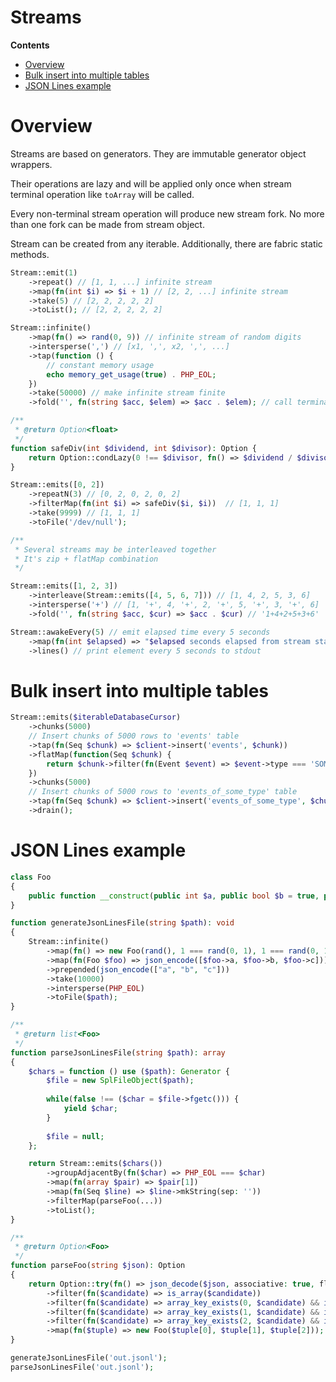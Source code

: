 # Streams
**Contents**
- [Overview](#Overview)
- [Bulk insert into multiple tables](#Bulk-insert-into-multiple-tables)
- [JSON Lines example](#JSON-Lines-example)

# Overview

Streams are based on generators. They are immutable generator object
wrappers.

Their operations are lazy and will be applied only once when stream
terminal operation like `toArray` will be called.

Every non-terminal stream operation will produce new stream fork. No
more than one fork can be made from stream object.

Stream can be created from any iterable. Additionally, there are fabric
static methods.

``` php
Stream::emit(1)
    ->repeat() // [1, 1, ...] infinite stream
    ->map(fn(int $i) => $i + 1) // [2, 2, ...] infinite stream
    ->take(5) // [2, 2, 2, 2, 2]
    ->toList(); // [2, 2, 2, 2, 2]
```

``` php
Stream::infinite() 
    ->map(fn() => rand(0, 9)) // infinite stream of random digits
    ->intersperse(',') // [x1, ',', x2, ',', ...]
    ->tap(function () {
        // constant memory usage
        echo memory_get_usage(true) . PHP_EOL; 
    })
    ->take(50000) // make infinite stream finite
    ->fold('', fn(string $acc, $elem) => $acc . $elem); // call terminal operation to run stream
```

``` php
/**
 * @return Option<float>
 */
function safeDiv(int $dividend, int $divisor): Option {
    return Option::condLazy(0 !== $divisor, fn() => $dividend / $divisor);
}

Stream::emits([0, 2])
    ->repeatN(3) // [0, 2, 0, 2, 0, 2]
    ->filterMap(fn(int $i) => safeDiv($i, $i))  // [1, 1, 1]
    ->take(9999) // [1, 1, 1]
    ->toFile('/dev/null');
```

``` php
/**
 * Several streams may be interleaved together
 * It's zip + flatMap combination 
 */

Stream::emits([1, 2, 3])
    ->interleave(Stream::emits([4, 5, 6, 7])) // [1, 4, 2, 5, 3, 6]
    ->intersperse('+') // [1, '+', 4, '+', 2, '+', 5, '+', 3, '+', 6]
    ->fold('', fn(string $acc, $cur) => $acc . $cur) // '1+4+2+5+3+6'
```

``` php
Stream::awakeEvery(5) // emit elapsed time every 5 seconds
    ->map(fn(int $elapsed) => "$elapsed seconds elapsed from stream start")
    ->lines() // print element every 5 seconds to stdout
```

# Bulk insert into multiple tables

``` php
Stream::emits($iterableDatabaseCursor)
    ->chunks(5000)
    // Insert chunks of 5000 rows to 'events' table
    ->tap(fn(Seq $chunk) => $client->insert('events', $chunk))
    ->flatMap(function(Seq $chunk) {
        return $chunk->filter(fn(Event $event) => $event->type === 'SOME_TYPE')
    })
    ->chunks(5000)
    // Insert chunks of 5000 rows to 'events_of_some_type' table
    ->tap(fn(Seq $chunk) => $client->insert('events_of_some_type', $chunk))
    ->drain();
```

# JSON Lines example

``` php
class Foo
{
    public function __construct(public int $a, public bool $b = true, public bool $c = true) { }
}

function generateJsonLinesFile(string $path): void
{
    Stream::infinite()
        ->map(fn() => new Foo(rand(), 1 === rand(0, 1), 1 === rand(0, 1)))
        ->map(fn(Foo $foo) => json_encode([$foo->a, $foo->b, $foo->c]))
        ->prepended(json_encode(["a", "b", "c"]))
        ->take(10000)
        ->intersperse(PHP_EOL)
        ->toFile($path);
}

/**
 * @return list<Foo>
 */
function parseJsonLinesFile(string $path): array
{
    $chars = function () use ($path): Generator {
        $file = new SplFileObject($path);
        
        while(false !== ($char = $file->fgetc())) {
            yield $char;
        }
        
        $file = null;
    };

    return Stream::emits($chars())
        ->groupAdjacentBy(fn($char) => PHP_EOL === $char)
        ->map(fn(array $pair) => $pair[1])
        ->map(fn(Seq $line) => $line->mkString(sep: ''))
        ->filterMap(parseFoo(...))
        ->toList();
}

/**
 * @return Option<Foo>
 */
function parseFoo(string $json): Option
{
    return Option::try(fn() => json_decode($json, associative: true, flags: JSON_THROW_ON_ERROR))
        ->filter(fn($candidate) => is_array($candidate))
        ->filter(fn($candidate) => array_key_exists(0, $candidate) && is_int($candidate[0]))
        ->filter(fn($candidate) => array_key_exists(1, $candidate) && is_bool($candidate[1]))
        ->filter(fn($candidate) => array_key_exists(2, $candidate) && is_bool($candidate[2]))
        ->map(fn($tuple) => new Foo($tuple[0], $tuple[1], $tuple[2]));
}

generateJsonLinesFile('out.jsonl');
parseJsonLinesFile('out.jsonl');
```
